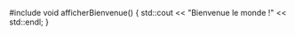 
#include <iostream>
void afficherBienvenue()
{
std::cout << "Bienvenue le monde !" << std::endl;
}

